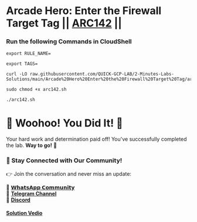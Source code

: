 # Arcade Hero: Enter the Firewall Target Tag || [ARC142](https://www.cloudskillsboost.google/focuses/85631?parent=catalog) ||

### Run the following Commands in CloudShell

```
export RULE_NAME=

export TAGS=
```
```
curl -LO raw.githubusercontent.com/QUICK-GCP-LAB/2-Minutes-Labs-Solutions/main/Arcade%20Hero%20Enter%20the%20Firewall%20Target%20Tag/arc142.sh

sudo chmod +x arc142.sh

./arc142.sh
```

# 🎉 Woohoo! You Did It! 🎉

Your hard work and determination paid off!
You've successfully completed the lab. **Way to go!** 🚀

### 💬 Stay Connected with Our Community!

👉 Join the conversation and never miss an update:

💚 [**𝗪𝗵𝗮𝘁𝘀𝗔𝗽𝗽 𝗖𝗼𝗺𝗺𝘂𝗻𝗶𝘁𝘆**](https://chat.whatsapp.com/FYKYrKwcwYDE2Xl08SEi7D) <br>
📢 [**Telegram Channel**](https://t.me/+e1HQkO3ao2FmMGQ1) <br>
👥 [**Discord**](https://discord.gg/VzBN22adUC)

#### [Solution Vedio](https://www.youtube.com/@officialSheBright)

